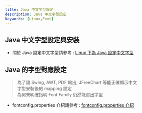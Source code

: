 ```yaml
---
title: Java 中文字型設定
description: Java 中文字型設定
keywords: [Linux,Font]
---
```


## Java 中文字型設定與安裝
* 關於 Java 設定中文字型請參考 : [Linux 下為 Java 設定中文字型](../Linux/Linux_ZhTw#Java_Font_install)


## Java 的字型對應設定
> 為了讓 Swing, AWT, PDF 輸出, JFreeChart 等能正確顯示中文  
> 字型安裝後的 mapping 設定  
> 為何未明確指明 Font Family 仍然能畫出字型  

* fontconfig.properties 介紹請參考 : [fontconfig.properties 介紹](../Linux/Linux_ZhTw#java_fontconfig)